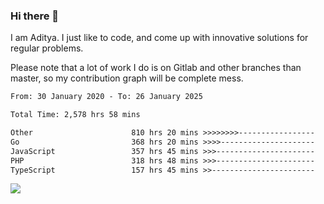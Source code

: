 ### Hi there 👋

I am Aditya. I just like to code, and come up with innovative solutions for regular problems.

Please note that a lot of work I do is on Gitlab and other branches than master, so my contribution graph will be complete mess.

<!--START_SECTION:waka-->

```txt
From: 30 January 2020 - To: 26 January 2025

Total Time: 2,578 hrs 58 mins

Other                      810 hrs 20 mins >>>>>>>>-----------------   31.42 %
Go                         368 hrs 20 mins >>>>---------------------   14.28 %
JavaScript                 357 hrs 45 mins >>>----------------------   13.87 %
PHP                        318 hrs 48 mins >>>----------------------   12.36 %
TypeScript                 157 hrs 45 mins >>-----------------------   06.12 %
```

<!--END_SECTION:waka-->

![](https://komarev.com/ghpvc/?username=BrainBuzzer)
